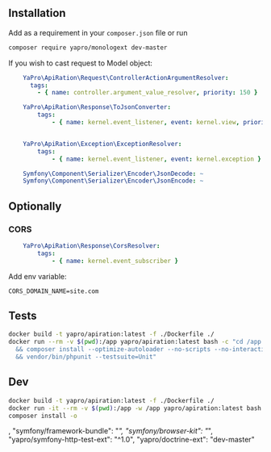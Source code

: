 Installation
------------

Add as a requirement in your `composer.json` file or run
```sh
composer require yapro/monologext dev-master
```

If you wish to cast request to Model object:
```yaml
    YaPro\ApiRation\Request\ControllerActionArgumentResolver:
      tags:
        - { name: controller.argument_value_resolver, priority: 150 }
```

```yaml
    YaPro\ApiRation\Response\ToJsonConverter:
        tags:
            - { name: kernel.event_listener, event: kernel.view, priority: 0, method: onKernelView }
```

```yaml

    YaPro\ApiRation\Exception\ExceptionResolver:
        tags:
            - { name: kernel.event_listener, event: kernel.exception }
```

```yaml
    Symfony\Component\Serializer\Encoder\JsonDecode: ~
    Symfony\Component\Serializer\Encoder\JsonEncode: ~
```

## Optionally

### CORS

```yaml
    YaPro\ApiRation\Response\CorsResolver:
        tags:
            - { name: kernel.event_subscriber }
```

Add env variable:
```shell
CORS_DOMAIN_NAME=site.com
```

Tests
------------
```sh
docker build -t yapro/apiration:latest -f ./Dockerfile ./
docker run --rm -v $(pwd):/app yapro/apiration:latest bash -c "cd /app \
  && composer install --optimize-autoloader --no-scripts --no-interaction \
  && vendor/bin/phpunit --testsuite=Unit"
```

Dev
------------
```sh
docker build -t yapro/apiration:latest -f ./Dockerfile ./
docker run -it --rm -v $(pwd):/app -w /app yapro/apiration:latest bash
composer install -o
```
,
"symfony/framework-bundle": "*",
"symfony/browser-kit": "*",
"yapro/symfony-http-test-ext": "^1.0",
"yapro/doctrine-ext": "dev-master"
